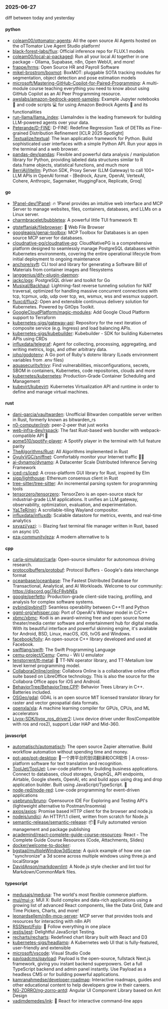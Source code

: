 ### 2025-06-27
diff between today and yesterday

#### python
* [coleam00/ottomator-agents](https://github.com/coleam00/ottomator-agents): All the open source AI Agents hosted on the oTTomator Live Agent Studio platform!
* [black-forest-labs/flux](https://github.com/black-forest-labs/flux): Official inference repo for FLUX.1 models
* [coleam00/local-ai-packaged](https://github.com/coleam00/local-ai-packaged): Run all your local AI together in one package - Ollama, Supabase, n8n, Open WebUI, and more!
* [frappe/hrms](https://github.com/frappe/hrms): Open Source HR and Payroll Software
* [mikel-brostrom/boxmot](https://github.com/mikel-brostrom/boxmot): BoxMOT: pluggable SOTA tracking modules for segmentation, object detection and pose estimation models
* [microsoft/Mastering-GitHub-Copilot-for-Paired-Programming](https://github.com/microsoft/Mastering-GitHub-Copilot-for-Paired-Programming): A multi-module course teaching everything you need to know about using GitHub Copilot as an AI Peer Programming resource.
* [awslabs/amazon-bedrock-agent-samples](https://github.com/awslabs/amazon-bedrock-agent-samples): Example Jupyter notebooks 📓 and code scripts 💻 for using Amazon Bedrock Agents 🤖 and its functionalities
* [run-llama/llama_index](https://github.com/run-llama/llama_index): LlamaIndex is the leading framework for building LLM-powered agents over your data.
* [Peterande/D-FINE](https://github.com/Peterande/D-FINE): D-FINE: Redefine Regression Task of DETRs as Fine-grained Distribution Refinement [ICLR 2025 Spotlight]
* [Textualize/textual](https://github.com/Textualize/textual): The lean application framework for Python. Build sophisticated user interfaces with a simple Python API. Run your apps in the terminal and a web browser.
* [pandas-dev/pandas](https://github.com/pandas-dev/pandas): Flexible and powerful data analysis / manipulation library for Python, providing labeled data structures similar to R data.frame objects, statistical functions, and much more
* [BerriAI/litellm](https://github.com/BerriAI/litellm): Python SDK, Proxy Server (LLM Gateway) to call 100+ LLM APIs in OpenAI format - [Bedrock, Azure, OpenAI, VertexAI, Cohere, Anthropic, Sagemaker, HuggingFace, Replicate, Groq]

#### go
* [1Panel-dev/1Panel](https://github.com/1Panel-dev/1Panel): 🔥 1Panel provides an intuitive web interface and MCP Server to manage websites, files, containers, databases, and LLMs on a Linux server.
* [charmbracelet/bubbletea](https://github.com/charmbracelet/bubbletea): A powerful little TUI framework 🏗
* [gtsteffaniak/filebrowser](https://github.com/gtsteffaniak/filebrowser): 📂 Web File Browser
* [googleapis/genai-toolbox](https://github.com/googleapis/genai-toolbox): MCP Toolbox for Databases is an open source MCP server for databases.
* [cloudnative-pg/cloudnative-pg](https://github.com/cloudnative-pg/cloudnative-pg): CloudNativePG is a comprehensive platform designed to seamlessly manage PostgreSQL databases within Kubernetes environments, covering the entire operational lifecycle from initial deployment to ongoing maintenance
* [anchore/syft](https://github.com/anchore/syft): CLI tool and library for generating a Software Bill of Materials from container images and filesystems
* [langgenius/dify-plugin-daemon](https://github.com/langgenius/dify-plugin-daemon): 
* [jackc/pgx](https://github.com/jackc/pgx): PostgreSQL driver and toolkit for Go
* [Musixal/Backhaul](https://github.com/Musixal/Backhaul): Lightning-fast reverse tunneling solution for NAT traversal, optimized for handling massive concurrent connections with tcp, tcpmux, udp, udp over tcp, ws, wsmux, wss and wssmux support.
* [fluxcd/flux2](https://github.com/fluxcd/flux2): Open and extensible continuous delivery solution for Kubernetes. Powered by GitOps Toolkit.
* [GoogleCloudPlatform/magic-modules](https://github.com/GoogleCloudPlatform/magic-modules): Add Google Cloud Platform support to Terraform
* [kubernetes-sigs/gateway-api](https://github.com/kubernetes-sigs/gateway-api): Repository for the next iteration of composite service (e.g. Ingress) and load balancing APIs.
* [kubernetes-sigs/kubebuilder](https://github.com/kubernetes-sigs/kubebuilder): Kubebuilder - SDK for building Kubernetes APIs using CRDs
* [influxdata/telegraf](https://github.com/influxdata/telegraf): Agent for collecting, processing, aggregating, and writing metrics, logs, and other arbitrary data.
* [joho/godotenv](https://github.com/joho/godotenv): A Go port of Ruby's dotenv library (Loads environment variables from .env files)
* [aquasecurity/trivy](https://github.com/aquasecurity/trivy): Find vulnerabilities, misconfigurations, secrets, SBOM in containers, Kubernetes, code repositories, clouds and more
* [kubernetes/kubernetes](https://github.com/kubernetes/kubernetes): Production-Grade Container Scheduling and Management
* [kubevirt/kubevirt](https://github.com/kubevirt/kubevirt): Kubernetes Virtualization API and runtime in order to define and manage virtual machines.

#### rust
* [dani-garcia/vaultwarden](https://github.com/dani-garcia/vaultwarden): Unofficial Bitwarden compatible server written in Rust, formerly known as bitwarden_rs
* [n0-computer/iroh](https://github.com/n0-computer/iroh): peer-2-peer that just works
* [web-infra-dev/rspack](https://github.com/web-infra-dev/rspack): The fast Rust-based web bundler with webpack-compatible API 🦀️
* [aome510/spotify-player](https://github.com/aome510/spotify-player): A Spotify player in the terminal with full feature parity
* [TheAlgorithms/Rust](https://github.com/TheAlgorithms/Rust): All Algorithms implemented in Rust
* [GyulyVGC/sniffnet](https://github.com/GyulyVGC/sniffnet): Comfortably monitor your Internet traffic 🕵️‍♂️
* [ai-dynamo/dynamo](https://github.com/ai-dynamo/dynamo): A Datacenter Scale Distributed Inference Serving Framework
* [iced-rs/iced](https://github.com/iced-rs/iced): A cross-platform GUI library for Rust, inspired by Elm
* [sigp/lighthouse](https://github.com/sigp/lighthouse): Ethereum consensus client in Rust
* [tree-sitter/tree-sitter](https://github.com/tree-sitter/tree-sitter): An incremental parsing system for programming tools
* [tensorzero/tensorzero](https://github.com/tensorzero/tensorzero): TensorZero is an open-source stack for industrial-grade LLM applications. It unifies an LLM gateway, observability, optimization, evaluation, and experimentation.
* [YaLTeR/niri](https://github.com/YaLTeR/niri): A scrollable-tiling Wayland compositor.
* [influxdata/influxdb](https://github.com/influxdata/influxdb): Scalable datastore for metrics, events, and real-time analytics
* [sxyazi/yazi](https://github.com/sxyazi/yazi): 💥 Blazing fast terminal file manager written in Rust, based on async I/O.
* [eza-community/eza](https://github.com/eza-community/eza): A modern alternative to ls

#### cpp
* [carla-simulator/carla](https://github.com/carla-simulator/carla): Open-source simulator for autonomous driving research.
* [protocolbuffers/protobuf](https://github.com/protocolbuffers/protobuf): Protocol Buffers - Google's data interchange format
* [oceanbase/oceanbase](https://github.com/oceanbase/oceanbase): The Fastest Distributed Database for Transactional, Analytical, and AI Workloads. Welcome to our community: https://discord.gg/74cF8vbNEs
* [google/perfetto](https://github.com/google/perfetto): Production-grade client-side tracing, profiling, and analysis for complex software systems.
* [pybind/pybind11](https://github.com/pybind/pybind11): Seamless operability between C++11 and Python
* [ggml-org/whisper.cpp](https://github.com/ggml-org/whisper.cpp): Port of OpenAI's Whisper model in C/C++
* [xbmc/xbmc](https://github.com/xbmc/xbmc): Kodi is an award-winning free and open source home theater/media center software and entertainment hub for digital media. With its beautiful interface and powerful skinning engine, it's available for Android, BSD, Linux, macOS, iOS, tvOS and Windows.
* [facebook/folly](https://github.com/facebook/folly): An open-source C++ library developed and used at Facebook.
* [swiftlang/swift](https://github.com/swiftlang/swift): The Swift Programming Language
* [cemu-project/Cemu](https://github.com/cemu-project/Cemu): Cemu - Wii U emulator
* [tenstorrent/tt-metal](https://github.com/tenstorrent/tt-metal): 🤘 TT-NN operator library, and TT-Metalium low level kernel programming model.
* [CollaboraOnline/online](https://github.com/CollaboraOnline/online): Collabora Online is a collaborative online office suite based on LibreOffice technology. This is also the source for the Collabora Office apps for iOS and Android.
* [BehaviorTree/BehaviorTree.CPP](https://github.com/BehaviorTree/BehaviorTree.CPP): Behavior Trees Library in C++. Batteries included.
* [OSGeo/gdal](https://github.com/OSGeo/gdal): GDAL is an open source MIT licensed translator library for raster and vector geospatial data formats.
* [openxla/xla](https://github.com/openxla/xla): A machine learning compiler for GPUs, CPUs, and ML accelerators
* [Livox-SDK/livox_ros_driver2](https://github.com/Livox-SDK/livox_ros_driver2): Livox device driver under Ros(Compatible with ros and ros2), support Lidar HAP and Mid-360.

#### javascript
* [automatisch/automatisch](https://github.com/automatisch/automatisch): The open source Zapier alternative. Build workflow automation without spending time and money.
* [pot-app/pot-desktop](https://github.com/pot-app/pot-desktop): 🌈一个跨平台的划词翻译和OCR软件 | A cross-platform software for text translation and recognition.
* [ToolJet/ToolJet](https://github.com/ToolJet/ToolJet): Low-code platform for building business applications. Connect to databases, cloud storages, GraphQL, API endpoints, Airtable, Google sheets, OpenAI, etc and build apps using drag and drop application builder. Built using JavaScript/TypeScript. 🚀
* [node-red/node-red](https://github.com/node-red/node-red): Low-code programming for event-driven applications
* [usebruno/bruno](https://github.com/usebruno/bruno): Opensource IDE For Exploring and Testing API's (lightweight alternative to Postman/Insomnia)
* [axios/axios](https://github.com/axios/axios): Promise based HTTP client for the browser and node.js
* [nodejs/undici](https://github.com/nodejs/undici): An HTTP/1.1 client, written from scratch for Node.js
* [semantic-release/semantic-release](https://github.com/semantic-release/semantic-release): 📦🚀 Fully automated version management and package publishing
* [academind/react-complete-guide-course-resources](https://github.com/academind/react-complete-guide-course-resources): React - The Complete Guide Course Resources (Code, Attachments, Slides)
* [docker/welcome-to-docker](https://github.com/docker/welcome-to-docker): 
* [bgstaal/multipleWindow3dScene](https://github.com/bgstaal/multipleWindow3dScene): A quick example of how one can "synchronize" a 3d scene across multiple windows using three.js and localStorage
* [DavidAnson/markdownlint](https://github.com/DavidAnson/markdownlint): A Node.js style checker and lint tool for Markdown/CommonMark files.

#### typescript
* [medusajs/medusa](https://github.com/medusajs/medusa): The world's most flexible commerce platform.
* [mui/mui-x](https://github.com/mui/mui-x): MUI X: Build complex and data-rich applications using a growing list of advanced React components, like the Data Grid, Date and Time Pickers, Charts, and more!
* [leonardsellem/n8n-mcp-server](https://github.com/leonardsellem/n8n-mcp-server): MCP server that provides tools and resources for interacting with n8n API
* [RSSNext/Folo](https://github.com/RSSNext/Folo): 🧡 Follow everything in one place
* [jestjs/jest](https://github.com/jestjs/jest): Delightful JavaScript Testing.
* [recharts/recharts](https://github.com/recharts/recharts): Redefined chart library built with React and D3
* [kubernetes-sigs/headlamp](https://github.com/kubernetes-sigs/headlamp): A Kubernetes web UI that is fully-featured, user-friendly and extensible
* [microsoft/vscode](https://github.com/microsoft/vscode): Visual Studio Code
* [payloadcms/payload](https://github.com/payloadcms/payload): Payload is the open-source, fullstack Next.js framework, giving you instant backend superpowers. Get a full TypeScript backend and admin panel instantly. Use Payload as a headless CMS or for building powerful applications.
* [kamranahmedse/developer-roadmap](https://github.com/kamranahmedse/developer-roadmap): Interactive roadmaps, guides and other educational content to help developers grow in their careers.
* [NG-ZORRO/ng-zorro-antd](https://github.com/NG-ZORRO/ng-zorro-antd): Angular UI Component Library based on Ant Design
* [vadimdemedes/ink](https://github.com/vadimdemedes/ink): 🌈 React for interactive command-line apps
